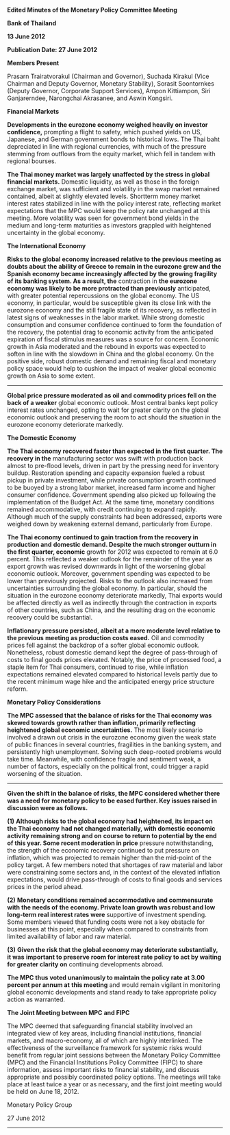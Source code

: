 **Edited Minutes of the Monetary Policy Committee Meeting**

**Bank of Thailand**

**13 June 2012**

**Publication Date: 27 June 2012**

**Members Present**

Prasarn Trairatvorakul (Chairman and Governor), Suchada Kirakul (Vice Chairman and
Deputy Governor, Monetary Stability), Sorasit Soontornkes (Deputy Governor, Corporate
Support Services), Ampon Kittiampon, Siri Ganjarerndee, Narongchai Akrasanee, and Aswin
Kongsiri.

**Financial Markets**

**Developments in the eurozone economy weighed heavily on investor confidence,**
prompting a flight to safety, which pushed yields on US, Japanese, and German government
bonds to historical lows. The Thai baht depreciated in line with regional currencies, with
much of the pressure stemming from outflows from the equity market, which fell in tandem
with regional bourses.

**The Thai money market was largely unaffected by the stress in global financial markets.**
Domestic liquidity, as well as those in the foreign exchange market, was sufficient and
volatility in the swap market remained contained, albeit at slightly elevated levels. Shortterm money market interest rates stabilized in line with the policy interest rate, reflecting
market expectations that the MPC would keep the policy rate unchanged at this meeting.
More volatility was seen for government bond yields in the medium and long-term
maturities as investors grappled with heightened uncertainty in the global economy.

**The International Economy**

**Risks to the global economy increased relative to the previous meeting as doubts about**
**the ability of Greece to remain in the eurozone grew and the Spanish economy became**
**increasingly affected by the growing fragility of its banking system. As a result, the**
contraction in **the eurozone economy was likely to be more protracted than previously**
anticipated, with greater potential repercussions on the global economy. The US economy,
in particular, would be susceptible given its close link with the eurozone economy and the
still fragile state of its recovery, as reflected in latest signs of weaknesses in the labor
market. While strong domestic consumption and consumer confidence continued to form
the foundation of the recovery, the potential drag to economic activity from the anticipated
expiration of fiscal stimulus measures was a source for concern. Economic growth in Asia
moderated and the rebound in exports was expected to soften in line with the slowdown in
China and the global economy. On the positive side, robust domestic demand and
remaining fiscal and monetary policy space would help to cushion the impact of weaker
global economic growth on Asia to some extent.


-----

**Global price pressure moderated as oil and commodity prices fell on the back of a weaker**
global economic outlook. Most central banks kept policy interest rates unchanged, opting
to wait for greater clarity on the global economic outlook and preserving the room to act
should the situation in the eurozone economy deteriorate markedly.

**The Domestic Economy**

**The Thai economy recovered faster than expected in the first quarter. The recovery in the**
manufacturing sector was swift with production back almost to pre-flood levels, driven in
part by the pressing need for inventory buildup. Restoration spending and capacity
expansion fueled a robust pickup in private investment, while private consumption growth
continued to be buoyed by a strong labor market, increased farm income and higher
consumer confidence. Government spending also picked up following the implementation
of the Budget Act. At the same time, monetary conditions remained accommodative, with
credit continuing to expand rapidly. Although much of the supply constraints had been
addressed, exports were weighed down by weakening external demand, particularly from
Europe.

**The Thai economy continued to gain traction from the recovery in production and**
**domestic demand. Despite the much stronger outturn in the first quarter, economic**
growth for 2012 was expected to remain at 6.0 percent. This reflected a weaker outlook for
the remainder of the year as export growth was revised downwards in light of the
worsening global economic outlook. Moreover, government spending was expected to be
lower than previously projected. Risks to the outlook also increased from uncertainties
surrounding the global economy. In particular, should the situation in the eurozone
economy deteriorate markedly, Thai exports would be affected directly as well as indirectly
through the contraction in exports of other countries, such as China, and the resulting drag
on the economic recovery could be substantial.

**Inflationary pressure persisted, albeit at a more moderate level relative to the previous**
**meeting as production costs eased.** Oil and commodity prices fell against the backdrop of a
softer global economic outlook. Nonetheless, robust domestic demand kept the degree of
pass-through of costs to final goods prices elevated. Notably, the price of processed food, a
staple item for Thai consumers, continued to rise, while inflation expectations remained
elevated compared to historical levels partly due to the recent minimum wage hike and the
anticipated energy price structure reform.

**Monetary Policy Considerations**

**The MPC assessed that the balance of risks for the Thai economy was skewed towards**
**growth rather than inflation, primarily reflecting heightened global economic uncertainties.**
The most likely scenario involved a drawn out crisis in the eurozone economy given the
weak state of public finances in several countries, fragilities in the banking system, and
persistently high unemployment. Solving such deep-rooted problems would take time.
Meanwhile, with confidence fragile and sentiment weak, a number of factors, especially on
the political front, could trigger a rapid worsening of the situation.


-----

**Given the shift in the balance of risks, the MPC considered whether there was a need for**
**monetary policy to be eased further. Key issues raised in discussion were as follows.**

**(1)** **Although risks to the global economy had heightened, its impact on the Thai economy**
**had not changed materially, with domestic economic activity remaining strong and on**
**course to return to potential by the end of this year. Some recent moderation in price**
pressure notwithstanding, the strength of the economic recovery continued to put pressure
on inflation, which was projected to remain higher than the mid-point of the policy target.
A few members noted that shortages of raw material and labor were constraining some
sectors and, in the context of the elevated inflation expectations, would drive pass-through
of costs to final goods and services prices in the period ahead.

**(2)** **Monetary conditions remained accommodative and commensurate with the needs of**
**the economy. Private loan growth was robust and low long-term real interest rates were**
supportive of investment spending. Some members viewed that funding costs were not a
key obstacle for businesses at this point, especially when compared to constraints from
limited availability of labor and raw material.

**(3)** **Given the risk that the global economy may deteriorate substantially, it was**
**important to preserve room for interest rate policy to act by waiting for greater clarity on**
continuing developments abroad.

**The MPC thus voted unanimously to maintain the policy rate at 3.00 percent per annum at**
**this meeting** and would remain vigilant in monitoring global economic developments and
stand ready to take appropriate policy action as warranted.

**The Joint Meeting between MPC and FIPC**

The MPC deemed that safeguarding financial stability involved an integrated view of key
areas, including financial institutions, financial markets, and macro-economy, all of which
are highly interlinked. The effectiveness of the surveillance framework for systemic risks
would benefit from regular joint sessions between the Monetary Policy Committee (MPC)
and the Financial Institutions Policy Committee (FIPC) to share information, assess
important risks to financial stability, and discuss appropriate and possibly coordinated policy
options. The meetings will take place at least twice a year or as necessary, and the first joint
meeting would be held on June 18, 2012.

Monetary Policy Group

27 June 2012


-----

